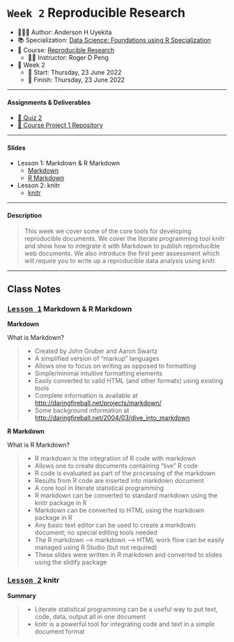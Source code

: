 `Week 2` Reproducible Research
================

-   👨🏻‍💻 Author: Anderson H Uyekita
-   📚 Specialization: <a
    href="https://www.coursera.org/specializations/data-science-foundations-r"
    target="_blank" rel="noopener">Data Science: Foundations using R
    Specialization</a>
-   📖 Course:
    <a href="https://www.coursera.org/learn/reproducible-research"
    target="_blank" rel="noopener">Reproducible Research</a>
    -   🧑‍🏫 Instructor: Roger D Peng
-   📆 Week 2
    -   🚦 Start: Thursday, 23 June 2022
    -   🏁 Finish: Thursday, 23 June 2022

------------------------------------------------------------------------

#### Assignments & Deliverables

-   [📝 Quiz 2](./quiz-2_reproducible-research.md)
-   [🚀 Course Project 1
    Repository](https://github.com/AndersonUyekita/reproducible-research_course-project-1)

------------------------------------------------------------------------

#### Slides

-   Lesson 1: Markdown & R Markdown <a href="" id="lesson-1"></a>
    -   [Markdown](./slides/2_1_1_markdown.pdf)
    -   [R Markdown](./slides/2_1_2_r-markdown.pdf)
-   Lesson 2: knitr <a href="" id="lesson-2"></a>
    -   [knitr](./slides/2_2_knitr.pdf)

------------------------------------------------------------------------

#### Description

> This week we cover some of the core tools for developing reproducible
> documents. We cover the literate programming tool knitr and show how
> to integrate it with Markdown to publish reproducible web documents.
> We also introduce the first peer assessment which will require you to
> write up a reproducible data analysis using knitr.

------------------------------------------------------------------------

## Class Notes

### [<kbd>Lesson 1</kbd>](#lesson-1) Markdown & R Markdown

**Markdown**

What is Markdown?

> -   Created by John Gruber and Aaron Swartz
> -   A simplified version of “markup” languages
> -   Allows one to focus on writing as opposed to formatting
> -   Simple/minimal intuitive formatting elements
> -   Easily converted to valid HTML (and other formats) using existing
>     tools
> -   Complete information is available at
>     <http://daringfireball.net/projects/markdown/>
> -   Some background information at
>     <http://daringfireball.net/2004/03/dive_into_markdown>

**R Markdown**

What is R Markdown?

> -   R markdown is the integration of R code with markdown
> -   Allows one to create documents containing “live” R code
> -   R code is evaluated as part of the processing of the markdown
> -   Results from R code are inserted into markdown document
> -   A core tool in literate statistical programming
> -   R markdown can be converted to standard markdown using the knitr
>     package in R
> -   Markdown can be converted to HTML using the markdown package in R
> -   Any basic text editor can be used to create a markdown document;
>     no special editing tools needed
> -   The R markdown –\> markdown –\> HTML work flow can be easily
>     managed using R Studio (but not required)
> -   These slides were written in R markdown and converted to slides
>     using the slidify package

### [<kbd>Lesson 2</kbd>](#lesson-2) knitr

**Summary**

> -   Literate statistical programming can be a useful way to put text,
>     code, data, output all in one document
> -   knitr is a powerful tool for integrating code and text in a simple
>     document format
